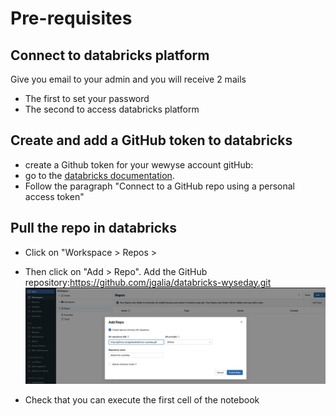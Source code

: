 # Pre-requisites

## Connect to databricks platform

Give you email to your admin and you will receive 2 mails
* The first to set your password
* The second to access databricks platform

## Create and add a GitHub token to databricks

* create a Github token for your wewyse account gitHub:
* go to the [databricks documentation](https://docs.databricks.com/repos/get-access-tokens-from-git-provider.html).
* Follow  the paragraph "Connect to a GitHub repo using a personal access token"


## Pull the repo in databricks

* Click on "Workspace > Repos >
* Then click on "Add > Repo". Add the GitHub repository:https://github.com/jgalia/databricks-wyseday.git
  ![add-repo.png](images/add-repo.png)

* Check that you can execute the first cell of the notebook

